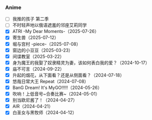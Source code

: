 ### Anime

- [ ] 我推的孩子 第二季
- [ ] 不时轻声地以俄语遮羞的邻座艾莉同学
- [x] ATRI -My Dear Moments-（2025-07-26）
- [x] 寄生兽（2025-07-12）
- [x] 堀与宫村 -piece-（2025-07-08）
- [x] 窗边的小豆豆（2025-03-23）
- [x] 间谍教室（2025-03-22）
- [x] 身为魔王的我娶了奴隶精灵为妻，该如何表白我的爱？（2024-10-17）
- [x] 庙不可言（2024-09-22）
- [x] 升起的烟花，从下面看？还是从侧面看？（2024-07-18）
- [x] 悠哉日常大王 Repeat（2024-07-08）
- [x] BanG Dream! It's MyGO!!!!!（2024-05-26）
- [x] 吹响！上低音号\~合奏比赛\~（2024-05-01）
- [x] 别当欧尼酱了！（2024-04-27）
- [x] AIR（2024-04-21）
- [x] 白圣女与黑牧师（2024-04-12）
